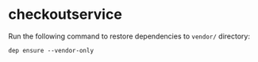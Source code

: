 # checkoutservice

Run the following command to restore dependencies to `vendor/` directory:

    dep ensure --vendor-only

